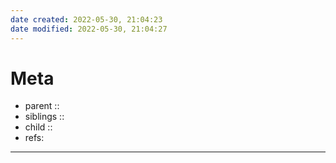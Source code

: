 ```yaml
---
date created: 2022-05-30, 21:04:23
date modified: 2022-05-30, 21:04:27
---
```


# Meta

- parent ::
- siblings ::
- child ::
- refs:

---
